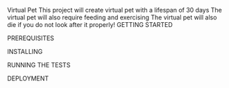 Virtual Pet
This project will create virtual pet with a lifespan of 30 days
The virtual pet will also require feeding and exercising
The virtual pet will also die if you do not look after it properly!
GETTING STARTED

PREREQUISITES

INSTALLING

RUNNING THE TESTS

DEPLOYMENT